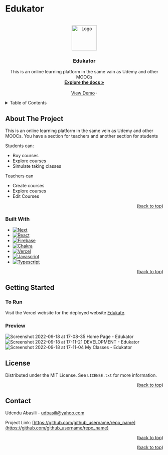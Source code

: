 # Edukator

<a name="readme-top"></a>

<br />
<div align="center">
  <a href="https://github.com/github_username/repo_name">
    <img src="https://i.ibb.co/zJpqXWW/owl.png" alt="Logo" width="80" height="80">
  </a>

<h3 align="center">Edukator</h3>

  <p align="center">
    This is an online learning platform in the same vain as Udemy and other MOOCs
    <br />
    <a href="https://github.com/udabasili/edukate"><strong>Explore the docs »</strong></a>
    <br />
    <br />
    <a href="https://edukate-udabasili.vercel.app ">View Demo</a>
    ·
  </p>
</div>

<!-- TABLE OF CONTENTS -->
<details>
  <summary>Table of Contents</summary>
  <ol>
    <li>
      <a href="#about-the-project">About The Project</a>
      <ul>
        <li><a href="#built-with">Built With</a></li>
      </ul>
    </li>
    <li>
      <a href="#getting-started">Getting Started</a>
      <ul>
        <li><a href="#to-run">To Run</a></li>
        <li><a href="#preview">Installation</a></li>
      </ul>
    </li>
    <li><a href="#license">License</a></li>
    <li><a href="#contact">Contact</a></li>
  </ol>
</details>

<!-- ABOUT THE PROJECT -->
## About The Project

This is an online learning platform in the same vein as Udemy and other MOOCs. You have a section for teachers and another section for students

Students can:

- Buy courses
- Explore courses
- Simulate taking classes

Teachers can

- Create courses
- Explore courses
- Edit Courses

<p align="right">(<a href="#readme-top">back to top</a>)</p>

### Built With

- [![Next][Next.js]][Next-url]
- [![React][React.js]][React-url]
- [![Firebase][firebase.google.com]][Firebase]
- [![Chakra][Chakra]][chakra-url]
- [![Vercel][Vercel]][vercel-url]
- [![Javascript][Javascript]][Javascript-url]
- [![Typescript][Typescript]][Typescript-url]

<p align="right">(<a href="#readme-top">back to top</a>)</p>

<!-- GETTING STARTED -->

## Getting Started

### To Run

Visit the Vercel website for the deployed website  [Edukate](https://edukate-udabasili.vercel.app).

### Preview

![Screenshot 2022-09-18 at 17-08-35 Home Page - Edukator](https://user-images.githubusercontent.com/33573587/190917123-e11796d8-d537-4eb8-91f3-12a1df64ff8b.png)
![Screenshot 2022-09-18 at 17-11-21 DEVELOPMENT - Edukator](https://user-images.githubusercontent.com/33573587/190917126-f928e7e7-6fad-46a6-b50a-f4bbcf0d0e31.png)
![Screenshot 2022-09-18 at 17-11-04 My Classes - Edukator](https://user-images.githubusercontent.com/33573587/190917127-0f276f1e-1cdc-4dc4-995d-c929c1592f7d.png)

<!-- LICENSE -->
## License

Distributed under the MIT License. See `LICENSE.txt` for more information.

<p align="right">(<a href="#readme-top">back to top</a>)</p>

<!-- CONTACT -->
## Contact

Udendu Abasili  - udbasili@yahoo.com

Project Link: [https://github.com/github_username/repo_name](https://github.com/github_username/repo_name)

<p align="right">(<a href="#readme-top">back to top</a>)</p>

<p align="right">(<a href="#readme-top">back to top</a>)</p>

<!-- MARKDOWN LINKS & IMAGES -->
<!-- https://www.markdownguide.org/basic-syntax/#reference-style-links -->
[Next.js]: https://img.shields.io/badge/next.js-000000?style=for-the-badge&logo=nextdotjs&logoColor=white
[Next-url]: https://nextjs.org/
[Firebase]: https://img.shields.io/badge/Firebase-039BE5?style=for-the-badge&logo=Firebase&logoColor=white
[firebase.google.com]: https://img.shields.io/badge/Firebase-039BE5?style=for-the-badge&logo=Firebase&logoColor=white
[Chakra]: https://img.shields.io/badge/chakra-%234ED1C5.svg?style=for-the-badge&logo=chakraui&logoColor=white
[chakra-url]: https://chakra-ui.com
[React.js]: https://img.shields.io/badge/React-20232A?style=for-the-badge&logo=react&logoColor=61DAFB
[React-url]: https://reactjs.org/
[Vercel]: https://img.shields.io/badge/vercel-%23000000.svg?style=for-the-badge&logo=vercel&logoColor=white
[Vercel-url]: https://vercel.com/
[Javascript]: https://img.shields.io/badge/javascript-%23323330.svg?style=for-the-badge&logo=javascript&logoColor=%23F7DF1E
[Javascript-url]: https://www.javascript.com/
[Typescript]: https://img.shields.io/badge/typescript-%23007ACC.svg?style=for-the-badge&logo=typescript&logoColor=white
[Typescript-url]: https://www.typescriptlang.org/
